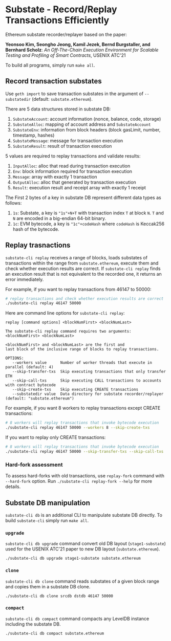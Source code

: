 # Substate - Record/Replay Transactions Efficiently

Ethereum substate recorder/replayer based on the paper:

**Yeonsoo Kim, Seongho Jeong, Kamil Jezek, Bernd Burgstaller, and Bernhard Scholz**: _An Off-The-Chain Execution Environment for Scalable Testing and Profiling of Smart Contracts_,  USENIX ATC'21

To build all programs, simply run `make all`.

## Record transaction substates
Use `geth import` to save transaction substates in the argument of `--substatedir`
(default: `substate.ethereum`).

There are 5 data structures stored in substate DB:
1. `SubstateAccount`: account information (nonce, balance, code, storage)
2. `SubstateAlloc`: mapping of account address and `SubstateAccount`
3. `SubstateEnv`: information from block headers (block gasLimit, number, timestamp, hashes)
4. `SubstateMessage`: message for transaction execution
5. `SubstateResult`: result of transaction execution

5 values are required to replay transactions and validate results:
1. `InputAlloc`: alloc that read during transaction execution
2. `Env`: block information required for transaction execution
3. `Message`: array with exactly 1 transaction
4. `OutputAlloc`: alloc that generated by transaction execution
5. `Result`: execution result and receipt array with exactly 1 receipt

The First 2 bytes of a key in substate DB represent different data types as follows:
1. `1s`: Substate, a key is `"1s"+N+T` with transaction index `T` at block `N`.
`T` and `N` are encoded in a big-endian 64-bit binary.
2. `1c`: EVM bytecode, a key is `"1c"+codeHash` where `codeHash` is Keccak256 hash of the bytecode.

## Replay trasnactions

`substate-cli replay` receives a range of blocks,
loads substates of transactions within the range from `substate.ethereum`,
execute them and check whether execution results are correct.
If `substate-cli replay` finds an execution result that is not equivalent to the recorded one,
it returns an error immediately.

For example, if you want to replay transactions from 46147 to 50000:
```bash
# replay transactions and check whether execution results are correct
./substate-cli replay 46147 50000
```

Here are command line options for `substate-cli replay`:
```
replay [command options] <blockNumFirst> <blockNumLast>

The substate-cli replay command requires two arguments:
<blockNumFirst> <blockNumLast>

<blockNumFirst> and <blockNumLast> are the first and
last block of the inclusive range of blocks to replay transactions.

OPTIONS:
   --workers value      Number of worker threads that execute in parallel (default: 4)
   --skip-transfer-txs  Skip executing transactions that only transfer ETH
   --skip-call-txs      Skip executing CALL transactions to accounts with contract bytecode
   --skip-create-txs    Skip executing CREATE transactions
   --substatedir value  Data directory for substate recorder/replayer (default: "substate.ethereum")
```

For example, if you want 8 workers to replay transactions except CREATE transactions:
```bash
# 8 workers will replay transactions that invoke bytecode execution
./substate-cli replay 46147 50000 --workers 8 --skip-create-txs
```

If you want to replay only CREATE transactions:
```bash
# 8 workers will replay transactions that invoke bytecode execution
./substate-cli replay 46147 50000 --skip-transfer-txs --skip-call-txs
```

### Hard-fork assessment
To assess hard-forks with old transactions, use `replay-fork` command with `--hard-fork` option. Run `./substate-cli replay-fork --help` for more details.

## Substate DB manipulation

`substate-cli db` is an additional CLI to manipulate substate DB directly.
To build `substate-cli` simply run `make all`.

### `upgrade`
`substate-cli db upgrade` command convert old DB layout (`stage1-substate`) used for the USENIX ATC'21 paper to new DB layout (`substate.ethereum`).
```
./substate-cli db upgrade stage1-substate substate.ethereum
```

### `clone`
`substate-cli db clone` command reads substates of a given block range and copies them in a substate DB clone.
```
./substate-cli db clone srcdb dstdb 46147 50000
```

### `compact`
`substate-cli db compact` command compacts any LevelDB instance including the substate DB.
```
./substate-cli db compact substate.ethereum
```
